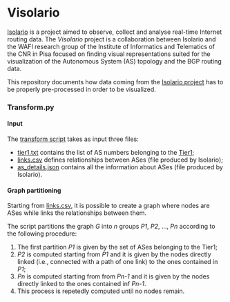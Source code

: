 # Visolario

[Isolario](https://isolario.it/) is a project aimed to observe, collect and analyse real-time Internet routing data. The _Visolario_ project is a collaboration between Isolario and the WAFI research group of the Institute of Informatics and Telematics of the CNR in Pisa focused on finding visual representations suited for the visualization of the Autonomous System (AS) topology and the BGP routing data.

This repository documents how data coming from the [Isolario project](https://isolario.it/) has to be properly pre-processed in order to be visualized.


### Transform.py

#### Input
The [transform script](transform.py) takes as input three files:
- [tier1.txt](input/tier1.txt) contains the list of AS numbers belonging to the [Tier1](https://en.wikipedia.org/wiki/Tier_1_network);
- [links.csv](input/links.csv) defines relationships between ASes (file produced by Isolario);
- [as_details.json](input/as_details.json) contains all the information about ASes (file produced by Isolario).

#### Graph partitioning
Starting from [links.csv](input/links.csv), it is possible to create a graph where nodes are ASes while links the relationships between them.

The script partitions the graph _G_ into _n_ groups _P1_, _P2_, ..., _Pn_ according to the following procedure:
1. The first partition _P1_ is given by the set of ASes belonging to the Tier1;
2. _P2_ is computed starting from _P1_ and it is given by the nodes directly linked (i.e., connected with a path of one link) to the ones contained in _P1_;
3. _Pn_ is computed starting from from _Pn-1_ and it is given by the nodes directly linked to the ones contained inf _Pn-1_.
4. This process is repetedly computed until no nodes remain.
